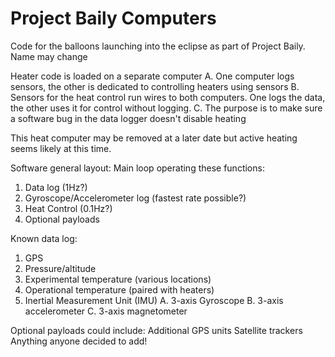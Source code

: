 # Project Baily Computers
Code for the balloons launching into the eclipse as part of Project Baily. Name may change


Heater code is loaded on a separate computer
   A. One computer logs sensors, the other is dedicated to controlling heaters using sensors
   B. Sensors for the heat control run wires to both computers. One logs the data, the other uses it for control without logging.
   C. The purpose is to make sure a software bug in the data logger doesn't disable heating 
   
This heat computer may be removed at a later date but active heating seems likely at this time. 
   


Software general layout: 
Main loop operating these functions:
1. Data log (1Hz?)
2. Gyroscope/Accelerometer log (fastest rate possible?)
3. Heat Control (0.1Hz?)
4. Optional payloads

Known data log:
1. GPS
2. Pressure/altitude
3. Experimental temperature (various locations)
4. Operational temperature (paired with heaters)
5. Inertial Measurement Unit (IMU)
   A. 3-axis Gyroscope
   B. 3-axis accelerometer
   C. 3-axis magnetometer



Optional payloads could include:
Additional GPS units
Satellite trackers
Anything anyone decided to add!
